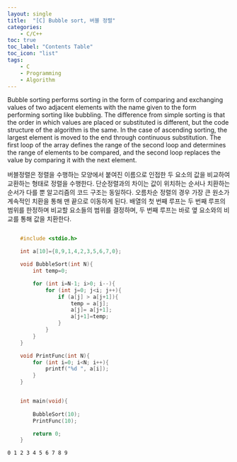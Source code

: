 ```yaml
---
layout: single
title:  "[C] Bubble sort, 버블 정렬"
categories:
    - C/C++
toc: true
toc_label: "Contents Table"
toc_icon: "list"
tags: 
    - C
    - Programming
    - Algorithm
---
```



Bubble sorting performs sorting in the form of comparing and exchanging values of two adjacent elements with the name given to the form performing sorting like bubbling. The difference from simple sorting is that the order in which values are placed or substituted is different, but the code structure of the algorithm is the same. In the case of ascending sorting, the largest element is moved to the end through continuous substitution. The first loop of the array defines the range of the second loop and determines the range of elements to be compared, and the second loop replaces the value by comparing it with the next element.


버블정렬은 정렬을 수행하는 모양에서 붙여진 이름으로 인접한 두 요소의 값을 비교하여 교환하는 형태로 정렬을 수행한다. 단순정렬과의 차이는 값이 위치하는 순서나 치환하는 순서가 다를 뿐 알고리즘의  코드 구조는 동일하다. 오름차순 정렬의 경우 가장 큰 원소가 계속적인 치환을 통해 맨 끝으로 이동하게 된다. 배열의 첫 번째 루프는 두 번째 루프의 범위를 한정하며 비교할 요소들의 범위를 결정하며, 두 번째 루프는 바로 옆 요소와의 비교를 통해 값을 치환한다. 


```c

    #include <stdio.h>

    int a[10]={8,9,1,4,2,3,5,6,7,0};

    void BubbleSort(int N){
        int temp=0;

        for (int i=N-1; i>0; i--){
            for (int j=0; j<i; j++){
                if (a[j] > a[j+1]){
                    temp = a[j];
                    a[j]= a[j+1];
                    a[j+1]=temp;
                }
            }
        }
    }

    void PrintFunc(int N){
        for (int i=0; i<N; i++){
            printf("%d ", a[i]);
        }
    }


    int main(void){
        
        BubbleSort(10);
        PrintFunc(10);

        return 0;
    }

```

```
0 1 2 3 4 5 6 7 8 9
```